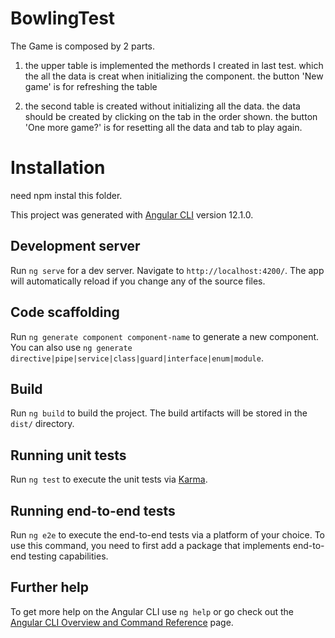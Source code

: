 # BowlingTest

The Game is composed by 2 parts.

1. the upper table is implemented the methords I created in last test.
which the all the data is creat when initializing the component.
the button 'New game' is for refreshing the table

2. the second table is created without initializing all the data.
the data should be created by clicking on the tab in the order shown.
the button 'One more game?' is for resetting all the data and tab to play again.

# Installation
 need npm instal this folder.

This project was generated with [Angular CLI](https://github.com/angular/angular-cli) version 12.1.0.

## Development server

Run `ng serve` for a dev server. Navigate to `http://localhost:4200/`. The app will automatically reload if you change any of the source files.

## Code scaffolding

Run `ng generate component component-name` to generate a new component. You can also use `ng generate directive|pipe|service|class|guard|interface|enum|module`.

## Build

Run `ng build` to build the project. The build artifacts will be stored in the `dist/` directory.

## Running unit tests

Run `ng test` to execute the unit tests via [Karma](https://karma-runner.github.io).

## Running end-to-end tests

Run `ng e2e` to execute the end-to-end tests via a platform of your choice. To use this command, you need to first add a package that implements end-to-end testing capabilities.

## Further help

To get more help on the Angular CLI use `ng help` or go check out the [Angular CLI Overview and Command Reference](https://angular.io/cli) page.
